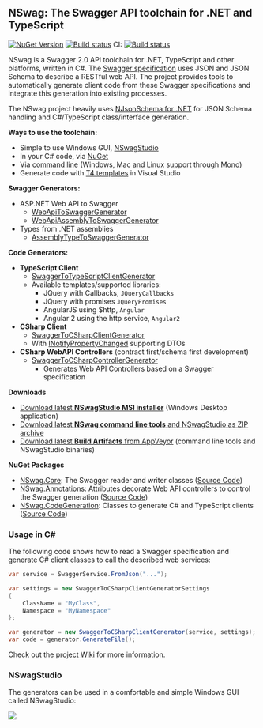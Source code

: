 ## NSwag: The Swagger API toolchain for .NET and TypeScript

[![NuGet Version](https://badge.fury.io/nu/nswag.core.svg)](https://www.nuget.org/packages?q=NSwag)
[![Build status](https://ci.appveyor.com/api/projects/status/aajfgxqf5dic7tkk?svg=true)](https://ci.appveyor.com/project/rsuter/nswag)
CI: [![Build status](https://ci.appveyor.com/api/projects/status/sfoha01b3i841iky?svg=true)](https://ci.appveyor.com/project/rsuter/nswag-25x6o)

NSwag is a Swagger 2.0 API toolchain for .NET, TypeScript and other platforms, written in C#. The [Swagger specification](http://swagger.io) uses JSON and JSON Schema to describe a RESTful web API. The project provides tools to automatically generate client code from these Swagger specifications and integrate this generation into existing processes. 

The NSwag project heavily uses [NJsonSchema for .NET](http://njsonschema.org) for JSON Schema handling and C#/TypeScript class/interface generation. 

**Ways to use the toolchain:** 

- Simple to use Windows GUI, [NSwagStudio](https://github.com/NSwag/NSwag/wiki/NSwagStudio)
- In your C# code, via [NuGet](https://www.nuget.org/packages?q=NSwag)
- Via [command line](https://github.com/NSwag/NSwag/wiki/CommandLine) (Windows, Mac and Linux support through [Mono](http://www.mono-project.com/))
- Generate code with [T4 templates](https://github.com/NSwag/NSwag/wiki/T4) in Visual Studio

**Swagger Generators:**

- ASP.NET Web API to Swagger
    - [WebApiToSwaggerGenerator](https://github.com/NSwag/NSwag/wiki/WebApiToSwaggerGenerator)
    - [WebApiAssemblyToSwaggerGenerator](https://github.com/NSwag/NSwag/wiki/WebApiAssemblyToSwaggerGenerator)
- Types from .NET assemblies
    - [AssemblyTypeToSwaggerGenerator](https://github.com/NSwag/NSwag/wiki/AssemblyTypeToSwaggerGenerator)

**Code Generators:** 

- **TypeScript Client**
	- [SwaggerToTypeScriptClientGenerator](https://github.com/NSwag/NSwag/wiki/SwaggerToTypeScriptClientGenerator)
	- Available templates/supported libraries: 
		- JQuery with Callbacks, `JQueryCallbacks`
		- JQuery with promises `JQueryPromises`
		- AngularJS using $http, `Angular`
		- Angular 2 using the http service, `Angular2`
- **CSharp Client**
	- [SwaggerToCSharpClientGenerator](https://github.com/NSwag/NSwag/wiki/SwaggerToCSharpClientGenerator)
	- With [INotifyPropertyChanged](https://msdn.microsoft.com/en-us/library/system.componentmodel.inotifypropertychanged(v=vs.110).aspx) supporting DTOs
- **CSharp WebAPI Controllers** (contract first/schema first development)
	- [SwaggerToCSharpControllerGenerator](https://github.com/NSwag/NSwag/wiki/SwaggerToCSharpControllerGenerator)
	    - Generates Web API Controllers based on a Swagger specification

**Downloads**

- [Download latest **NSwagStudio MSI installer**](http://rsuter.com/Projects/NSwagStudio/installer.php) (Windows Desktop application)
- [Download latest **NSwag command line tools** and NSwagStudio as ZIP archive](http://rsuter.com/Projects/NSwagStudio/archive.php)
- [Download latest **Build Artifacts** from AppVeyor](https://ci.appveyor.com/project/rsuter/nswag/build/artifacts) (command line tools and NSwagStudio binaries)

**NuGet Packages**

- [NSwag.Core](https://www.nuget.org/packages/NSwag.Core/): The Swagger reader and writer classes ([Source Code](https://github.com/NSwag/NSwag/tree/master/src/NSwag.Core))
- [NSwag.Annotations](https://www.nuget.org/packages/NSwag.Annotations/): Attributes decorate Web API controllers to control the Swagger generation ([Source Code](https://github.com/NSwag/NSwag/tree/master/src/NSwag.Annotations))
- [NSwag.CodeGeneration](https://www.nuget.org/packages/NSwag.CodeGeneration/): Classes to generate C# and TypeScript clients ([Source Code](https://github.com/NSwag/NSwag/tree/master/src/NSwag.CodeGeneration))

### Usage in C&#35;

The following code shows how to read a Swagger specification and generate C# client classes to call the described web services: 
	
```cs
var service = SwaggerService.FromJson("...");

var settings = new SwaggerToCSharpClientGeneratorSettings 
{
    ClassName = "MyClass",
    Namespace = "MyNamespace"
};

var generator = new SwaggerToCSharpClientGenerator(service, settings);
var code = generator.GenerateFile();
```

Check out the [project Wiki](https://github.com/NSwag/NSwag/wiki) for more information.

### NSwagStudio

The generators can be used in a comfortable and simple Windows GUI called NSwagStudio: 

[![](https://raw.githubusercontent.com/NSwag/NSwag/master/assets/screenshots/03_WebAPI_CSharp.png)](https://raw.githubusercontent.com/NSwag/NSwag/master/assets/screenshots/03_WebAPI_CSharp.png)
